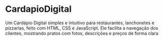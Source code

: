# CardapioDigital
 Um Cardápio Digital simples e intuitivo para restaurantes, lanchonetes e pizzarias, feito com HTML, CSS e JavaScript. Ele facilita a navegação dos clientes, mostrando pratos com fotos, descrições e preços de forma clara
